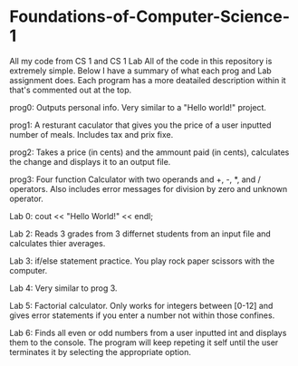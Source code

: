 # Foundations-of-Computer-Science-1
All my code from CS 1 and CS  1 Lab 
All of the code in this repository is extremely simple. Below I have a summary of what each prog and Lab assignment does. 
Each program has a more deatailed description within it that's commented out at the top.

prog0: Outputs personal info. Very similar to a "Hello world!" project.

prog1: A resturant caculator that gives you the price of a user inputted number of meals. Includes tax and prix fixe.

prog2: Takes a price (in cents) and the ammount paid (in cents), calculates the change and displays it to an output file.

prog3: Four function Calculator with two operands and +, -, *, and / operators. Also includes error messages for division by zero and unknown operator.

Lab 0: cout << "Hello World!" << endl;

Lab 2: Reads 3 grades from 3 differnet students from an input file and calculates thier averages.

Lab 3: if/else statement practice. You play rock paper scissors with the computer.

Lab 4: Very similar to prog 3.

Lab 5: Factorial calculator. Only works for integers between [0-12] and gives error statements if you enter a number not within those confines.

Lab 6: Finds all even or odd numbers from a user inputted int and displays them to the console. The program will keep repeting it self until the user terminates it 
       by selecting the appropriate option.
